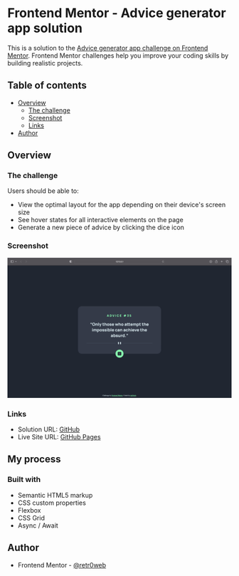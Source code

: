 # Frontend Mentor - Advice generator app solution

This is a solution to the [Advice generator app challenge on Frontend Mentor](https://www.frontendmentor.io/challenges/advice-generator-app-QdUG-13db). Frontend Mentor challenges help you improve your coding skills by building realistic projects.

## Table of contents

- [Overview](#overview)
  - [The challenge](#the-challenge)
  - [Screenshot](#screenshot)
  - [Links](#links)
- [Author](#author)

## Overview

### The challenge

Users should be able to:

- View the optimal layout for the app depending on their device's screen size
- See hover states for all interactive elements on the page
- Generate a new piece of advice by clicking the dice icon

### Screenshot

![](./images/screenshot.png)

### Links

- Solution URL: [GitHub](https://github.com/retr0web/frontend-mentor-solutions/tree/main/advice-generator-app)
- Live Site URL: [GitHub Pages](https://retr0web.github.io/frontend-mentor-solutions/advice-generator-app/)

## My process

### Built with

- Semantic HTML5 markup
- CSS custom properties
- Flexbox
- CSS Grid
- Async / Await

## Author

- Frontend Mentor - [@retr0web](https://www.frontendmentor.io/profile/retr0web)